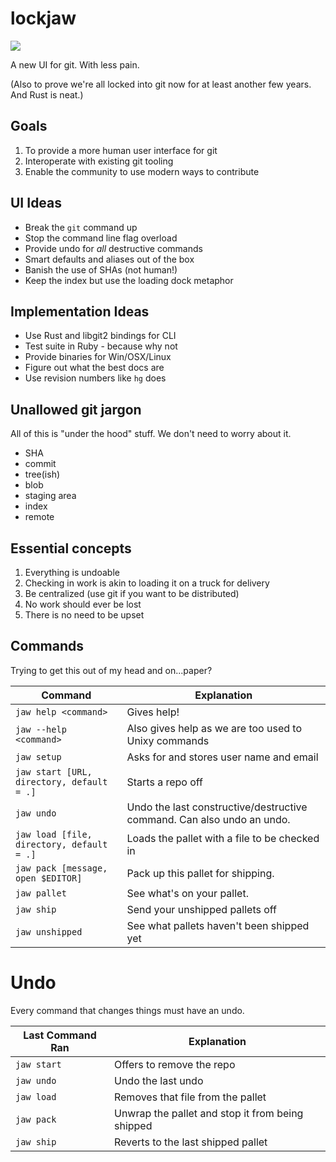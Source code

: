 # lockjaw

![](https://tarangini.files.wordpress.com/2011/05/headmuscles1.jpg)

A new UI for git. With less pain.

(Also to prove we're all locked into git now for at least another few years. And Rust is neat.)

## Goals

1. To provide a more human user interface for git
2. Interoperate with existing git tooling
3. Enable the community to use modern ways to contribute

## UI Ideas

* Break the `git` command up
* Stop the command line flag overload
* Provide undo for *all* destructive commands
* Smart defaults and aliases out of the box
* Banish the use of SHAs (not human!)
* Keep the index but use the loading dock metaphor

## Implementation Ideas

* Use Rust and libgit2 bindings for CLI
* Test suite in Ruby - because why not
* Provide binaries for Win/OSX/Linux
* Figure out what the best docs are
* Use revision numbers like `hg` does

## Unallowed git jargon

All of this is "under the hood" stuff. We don't need to worry about it.

* SHA
* commit
* tree(ish)
* blob
* staging area
* index
* remote

## Essential concepts

1. Everything is undoable
2. Checking in work is akin to loading it on a truck for delivery
3. Be centralized (use git if you want to be distributed)
4. No work should ever be lost
5. There is no need to be upset


## Commands

Trying to get this out of my head and on...paper?

| Command | Explanation |
| ------- | ----------- |
| `jaw help <command>` | Gives help! |
| `jaw --help <command>` | Also gives help as we are too used to Unixy commands |
| `jaw setup` | Asks for and stores user name and email |
| `jaw start [URL, directory, default = .]` | Starts a repo off |
| `jaw undo` | Undo the last constructive/destructive command. Can also undo an undo. |
| `jaw load [file, directory, default = .]` | Loads the pallet with a file to be checked in |
| `jaw pack [message, open $EDITOR]` | Pack up this pallet for shipping. |
| `jaw pallet` | See what's on your pallet. |
| `jaw ship` | Send your unshipped pallets off |
| `jaw unshipped` | See what pallets haven't been shipped yet |

# Undo

Every command that changes things must have an undo.

| Last Command Ran | Explanation |
| ---------------- | ----------- |
| `jaw start` | Offers to remove the repo |
| `jaw undo` | Undo the last undo |
| `jaw load` | Removes that file from the pallet |
| `jaw pack` | Unwrap the pallet and stop it from being shipped |
| `jaw ship` | Reverts to the last shipped pallet |
